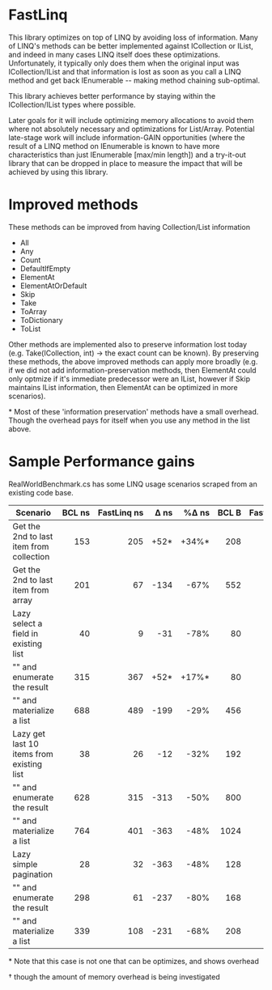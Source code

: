 # FastLinq

This library optimizes on top of LINQ by avoiding loss of information. Many of LINQ's methods can be better implemented against ICollection or IList, and indeed in many cases LINQ itself does these optimizations. Unfortunately, it typically only does them when the original input was ICollection/IList and that information is lost as soon as you call a LINQ method and get back IEnumerable -- making method chaining sub-optimal.

This library achieves better performance by staying within the ICollection/IList types where possible.

Later goals for it will include optimizing memory allocations to avoid them where not absolutely necessary and optimizations for List/Array. Potential late-stage work will include information-GAIN opportunities (where the result of a LINQ method on IEnumerable is known to have more characteristics than just IEnumerable \[max/min length\]) and a try-it-out library that can be dropped in place to measure the impact that will be achieved by using this library.

# Improved methods

These methods can be improved from having Collection/List information
* All
* Any
* Count
* DefaultIfEmpty
* ElementAt
* ElementAtOrDefault
* Skip
* Take
* ToArray
* ToDictionary
* ToList

Other methods are implemented also to preserve information lost today (e.g. Take(ICollection, int) -> the exact count can be known). By preserving these methods, the above improved methods can apply more broadly (e.g. if we did not add information-preservation methods, then ElementAt could only optmize if it's immediate predecessor were an IList, however if Skip maintains IList information, then ElementAt can be optimized in more scenarios).

&#42; Most of these 'information preservation' methods have a small overhead. Though the overhead pays for itself when you use any method in the list above.

# Sample Performance gains

RealWorldBenchmark.cs has some LINQ usage scenarios scraped from an existing code base.

Scenario | BCL&nbsp;ns | FastLinq&nbsp;ns | Δ&nbsp;ns | %Δ&nbsp;ns | BCL&nbsp;B | FastLinq&nbsp;B | Δ&nbsp;B | %Δ&nbsp;B |
---------|-------:|------------:|-----:|------:|------:|-----------:|---:|-----:|
Get the 2nd to last item from collection|153|205|+52*|+34%*|208|272|+64|+31%†|
Get the 2nd to last item from array|201|67|-134|-67%|552|56|-496|-90%|
Lazy select a field in existing list|40|9|-31|-78%|80|32|-48|-60%|
"" and enumerate the result|315|367|+52*|+17%*|80|80|0|0%|
"" and materialize a list|688|489|-199|-29%|456|248|-208|-46%|
Lazy get last 10 items from existing list|38|26|-12|-32%|192|80|-112|-58%|
"" and enumerate the result|628|315|-313|-50%|800|120|-680|-85%|
"" and materialize a list|764|401|-363|-48%|1024|224|-800|-78%|
Lazy simple pagination|28|32|-363|-48%|128|64|-64|-50%|
"" and enumerate the result|298|61|-237|-80%|168|112|-56|-33%|
"" and materialize a list|339|108|-231|-68%|208|152|-56|-27%|

&#42; Note that this case is not one that can be optimizes, and shows overhead

† though the amount of memory overhead is being investigated
